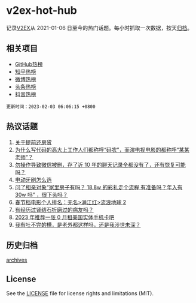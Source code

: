 # v2ex-hot-hub

 记录[V2EX](https://www.v2ex.com/)从 2021-01-06 日至今的热门话题。每小时抓取一次数据，按天[归档](archives)。
 
 ## 相关项目

- [GitHub热榜](https://github.com/snaildev/github-hot-hub)
- [知乎热榜](https://github.com/snaildev/zhihu-hot-hub)
- [微博热榜](https://github.com/snaildev/weibo-hot-hub)
- [头条热榜](https://github.com/snaildev/toutiao-hot-hub)
- [抖音热榜](https://github.com/snaildev/douyin-hot-hub)


 `更新时间：2023-02-03 06:06:15 +0800`

## 热议话题

1. [关于提前还房贷](https://www.v2ex.com/t/912480)
1. [为什么写代码的高大上工作人们都称呼“码农”，而演电视电影的都称呼“某某老师”？](https://www.v2ex.com/t/912435)
1. [勿操作导致微信被删，存了近 10 年的聊天记录全都没有了，还有恢复可能吗？](https://www.v2ex.com/t/912578)
1. [电动牙刷怎么选](https://www.v2ex.com/t/912484)
1. [问了相亲对象“家里房子有吗？ 18.8w 的彩礼走个流程 有准备吗？年入有 30w 吗” ，很下头吗？](https://www.v2ex.com/t/912450)
1. [春节档电影个人排名：无名>满江红>流浪地球 2](https://www.v2ex.com/t/912468)
1. [有经历过肾结石折磨过的病友吗？](https://www.v2ex.com/t/912590)
1. [2023 年推荐一张 0 月租美国实体手机卡吧](https://www.v2ex.com/t/912581)
1. [我有吐不完的槽，是老外都这样吗，还是我涉世未深？](https://www.v2ex.com/t/912727)

## 历史归档

[archives](archives)

## License

See the [LICENSE](LICENSE) file for license rights and limitations (MIT).
